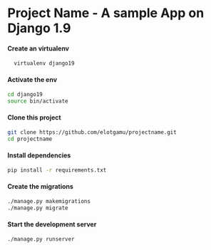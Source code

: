 # Project Name - A sample App on Django 1.9

#### Create an virtualenv
```bash
  virtualenv django19
```
#### Activate the env
```bash
cd django19
source bin/activate
```
#### Clone this project
```bash
git clone https://github.com/elotgamu/projectname.git
cd projectname
```
#### Install dependencies
```bash
pip install -r requirements.txt
```
#### Create the migrations
```bash
./manage.py makemigrations
./manage.py migrate
```
#### Start the development server
```bash
./manage.py runserver
```
